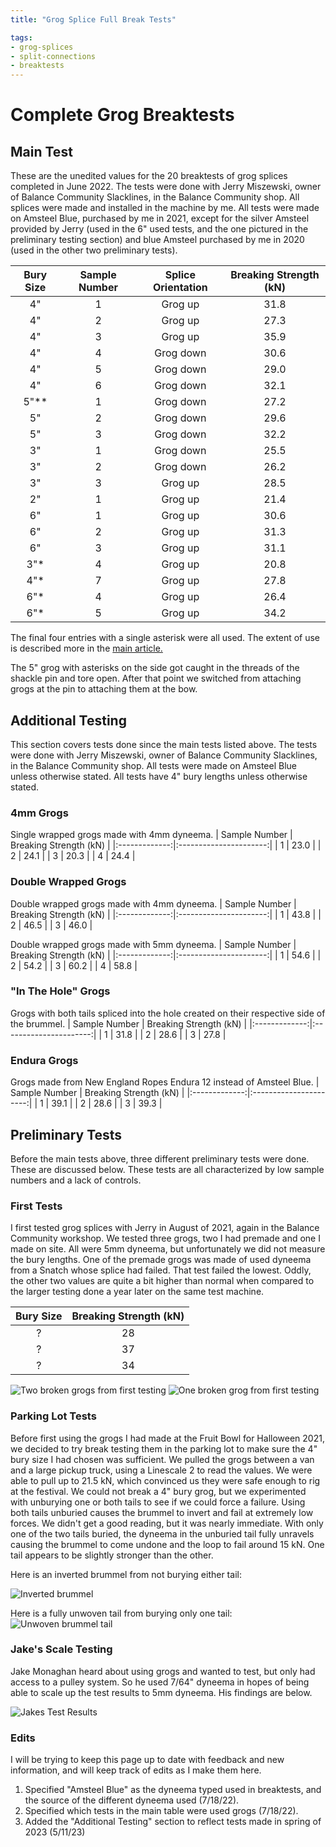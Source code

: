 ```yaml
---
title: "Grog Splice Full Break Tests"

tags:
- grog-splices
- split-connections
- breaktests
---
```

# Complete Grog Breaktests 

## Main Test 
These are the unedited values for the 20 breaktests of grog splices completed in June 2022. The tests were done with Jerry Miszewski, owner of Balance Community Slacklines, in the Balance Community shop. All splices were made and installed in the machine by me. All tests were made on Amsteel Blue, purchased by me in 2021, except for the silver Amsteel provided by Jerry (used in the 6" used tests, and the one pictured in the preliminary testing section) and blue Amsteel purchased by me in 2020 (used in the other two preliminary tests).

| Bury Size | Sample Number | Splice Orientation | Breaking Strength (kN) |
| :-: | :-: | :-: | :-: |
| 4" | 1 | Grog up | 31.8 |
| 4" | 2 | Grog up | 27.3 |
| 4" | 3 | Grog up | 35.9 |
| 4" | 4 | Grog down | 30.6 |
| 4" | 5 | Grog down | 29.0 |
| 4" | 6 | Grog down | 32.1 |
| 5"** | 1 | Grog down | 27.2 |
| 5" | 2 | Grog down | 29.6 |
| 5" | 3 | Grog down | 32.2 |
| 3" | 1 | Grog down | 25.5 |
| 3" | 2 | Grog down | 26.2 |
| 3" | 3 | Grog up | 28.5 |
| 2" | 1 | Grog up | 21.4 |
| 6" | 1 | Grog up | 30.6 |
| 6" | 2 | Grog up | 31.3 |
| 6" | 3 | Grog up | 31.1 |
| 3"* | 4 | Grog up | 20.8 |
| 4"* | 7 | Grog up | 27.8 |
| 6"* | 4 | Grog up | 26.4 |
| 6"* | 5 | Grog up | 34.2 |

The final four entries with a single asterisk were all used. The extent of use is described more in the [main article.](notes/GrogSplices)

The 5" grog with asterisks on the side got caught in the threads of the shackle pin and tore open. After that point we switched from attaching grogs at the pin to attaching them at the bow. 

## Additional Testing
This section covers tests done since the main tests listed above. The tests were done with Jerry Miszewski, owner of Balance Community Slacklines, in the Balance Community shop. All tests were made on Amsteel Blue unless otherwise stated. All tests have 4" bury lengths unless otherwise stated.

### 4mm Grogs
Single wrapped grogs made with 4mm dyneema.
| Sample Number | Breaking Strength (kN) |
|:-------------:|:----------------------:|
|       1       |          23.0          |
|       2       |          24.1          |
|       3       |          20.3          |
|       4       |          24.4          |

### Double Wrapped Grogs
Double wrapped grogs made with 4mm dyneema.
| Sample Number | Breaking Strength (kN) |
|:-------------:|:----------------------:|
|       1       |         43.8          |
|       2       |         46.5          |
|       3        |           46.0             |

Double wrapped grogs made with 5mm dyneema.
| Sample Number | Breaking Strength (kN) |
|:-------------:|:----------------------:|
|       1       |          54.6          |
|       2       |          54.2          |
|       3       |          60.2          |
|       4       |          58.8          |

### "In The Hole" Grogs
Grogs with both tails spliced into the hole created on their respective side of the brummel.
| Sample Number | Breaking Strength (kN) |
|:-------------:|:----------------------:|
|       1       |         31.8          |
|       2       |         28.6          |
|       3        |           27.8             |

### Endura Grogs
Grogs made from New England Ropes Endura 12 instead of Amsteel Blue.
| Sample Number | Breaking Strength (kN) |
|:-------------:|:----------------------:|
|       1       |         39.1          |
|       2       |         28.6          |
|       3        |           39.3             |


## Preliminary Tests
Before the main tests above, three different preliminary tests were done. These are discussed below. These tests are all characterized by low sample numbers and a lack of controls.

### First Tests 
I first tested grog splices with Jerry in August of 2021, again in the Balance Community workshop. We tested three grogs, two I had premade and one I made on site. All were 5mm dyneema, but unfortunately we did not measure the bury lengths. One of the premade grogs was made of used dyneema from a Snatch whose splice had failed. That test failed the lowest. Oddly, the other two values are quite a bit higher than normal when compared to the larger testing done a year later on the same test machine. 

| Bury Size | Breaking Strength (kN) |
| :-: | :-: |
| ? | 28 | 
| ? | 37 |
| ? | 34 |

![Two broken grogs from first testing](/notes/images/JerryTest1.jpeg)
![One broken grog from first testing](/notes/images/JerryTest2.jpeg)

### Parking Lot Tests
Before first using the grogs I had made at the Fruit Bowl for Halloween 2021, we decided to try break testing them in the parking lot to make sure the 4" bury size I had chosen was sufficient. We pulled the grogs between a van and a large pickup truck, using a Linescale 2 to read the values. We were able to pull up to 21.5 kN, which convinced us they were safe enough to rig at the festival. We could not break a 4" bury grog, but we experimented with unburying one or both tails to see if we could force a failure. Using both tails unburied causes the brummel to invert and fail at extremely low forces. We didn't get a good reading, but it was nearly immediate. With only one of the two tails buried, the dyneema in the unburied tail fully unravels causing the brummel to come undone and the loop to fail around 15 kN. One tail appears to be slightly stronger than the other.

Here is an inverted brummel from not burying either tail:

![Inverted brummel](notes/images/undone_brummel.jpeg)

Here is a fully unwoven tail from burying only one tail:
![Unwoven brummel tail](notes/images/unwoven_dyneema.jpeg)


### Jake's Scale Testing
Jake Monaghan heard about using grogs and wanted to test, but only had access to a pulley system. So he used 7/64" dyneema in hopes of being able to scale up the test results to 5mm dyneema. His findings are below. 

![Jakes Test Results](/notes/images/JakesGrogTest.jpeg)


### Edits
I will be trying to keep this page up to date with feedback and new information, and will keep track of edits as I make them here.
1. Specified "Amsteel Blue" as the dyneema typed used in breaktests, and the source of the different dyneema used (7/18/22).
2. Specified which tests in the main table were used grogs (7/18/22). 
3. Added the "Additional Testing" section to reflect tests made in spring of 2023 (5/11/23)